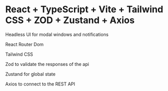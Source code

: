 # React + TypeScript + Vite + Tailwind CSS + ZOD + Zustand + Axios

Headless UI for modal windows and notifications

React Router Dom

Tailwind CSS

Zod to validate the responses of the api

Zustand for global state

Axios to connect to the REST API
